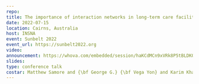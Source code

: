 ```yaml
---
repo: 
title: The importance of interaction networks in long-term care facilities to reduce the equilibrium prevalence of infectious pathogens
date: 2022-07-15
location: Cairns, Australia
host: INSNA
event: Sunbelt 2022
event_url: https://sunbelt2022.org
video:
announcement: https://whova.com/embedded/session/haKCdMCn9xVRk8P5tBLDKQQJewt60YUrrkpFEcitIlg%3D/2513374/?widget=primary
slides: 
type: conference talk
costar: Matthew Samore and {\bf George G.} {\bf Vega Yon} and Karim Khader and Kyle Kazemini and Nelson Chang and Lindsay Visnovsky and Alun Thomas and Candace Haroldsen and Kristina Stratford and Chong Zhang
---
```

